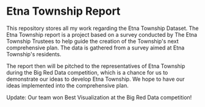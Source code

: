 # Etna Township Report

This repository stores all my work regarding the Etna Township Dataset. The Etna Township report is a project based on a survey conducted by The Etna Township Trustees to help guide the creation of the Township's next comprehensive plan. The data is gathered from a survey aimed at Etna Township's residents. 

The report then will be pitched to the representatives of Etna Township during the Big Red Data competition, which is a chance for us to demonstrate our ideas to develop Etna Township. We hope to have our ideas implemented into the comprehensive plan.

Update: Our team won Best Visualization at the Big Red Data competition!
